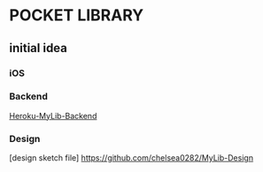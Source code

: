 # POCKET LIBRARY 
## initial idea

### iOS
### Backend

[Heroku-MyLib-Backend](https://github.com/JunyoungLim/Heroku-MyLib-Deployment)

### Design

[design sketch file] https://github.com/chelsea0282/MyLib-Design
